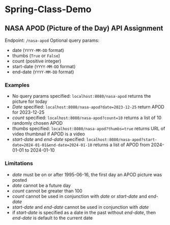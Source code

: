 # Spring-Class-Demo
## NASA APOD (Picture of the Day) API Assignment
Endpoint: `/nasa-apod`
Optional query params:
- date (`YYYY-MM-DD` format)
- thumbs (`True` or `False`)
- count (positive integer)
- start-date (`YYYY-MM-DD` format)
- end-date (`YYYY-MM-DD` format)
### Examples
- No query params specified: `localhost:8080/nasa-apod` returns the picture for today 
- *Date* specified: `localhost:8080/nasa-apod?date=2023-12-25` return APOD for 2023-12-25 
- *count* specified: `localhost:8080/nasa-apod?count=10` returns a list of 10 randomly chosen APOD 
- *thumbs* specified: `localhost:8080/nasa-apod?thumbs=true` returns URL of video thumbnail if APOD is a video
- *start-date* and *end-date* specified: `localhost:8080/nasa-apod?start-date=2024-01-01&end-date=2024-01-10` returns a list of APOD from 2024-01-01 to 2024-01-10
### Limitations
- *date* must be on or after 1995-06-16, the first day an APOD picture was posted
- *date* cannot be a future day
- *count* cannot be greater than 100
- *count* cannot be used in conjunction with *date* or *start-date* and *end-date*
- *start-date* and *end-date* cannot be used in conjunction with *date*
- if *start-date* is specified as a date in the past without *end-date*, then *end-date* is default to the current date  
